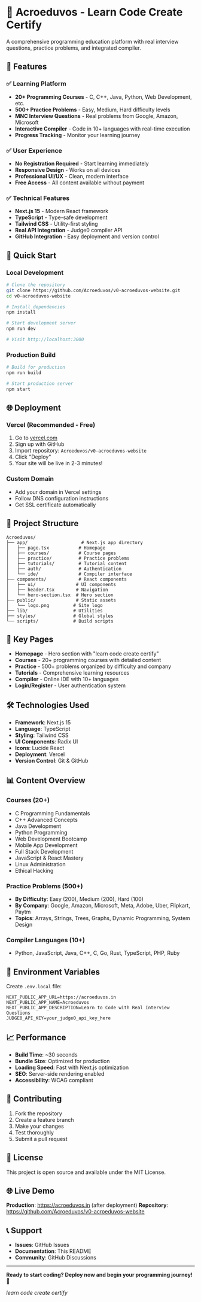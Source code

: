 # 🚀 Acroeduvos - Learn Code Create Certify

A comprehensive programming education platform with real interview questions, practice problems, and integrated compiler.

## 🌟 Features

### ✅ **Learning Platform**
- **20+ Programming Courses** - C, C++, Java, Python, Web Development, etc.
- **500+ Practice Problems** - Easy, Medium, Hard difficulty levels
- **MNC Interview Questions** - Real problems from Google, Amazon, Microsoft
- **Interactive Compiler** - Code in 10+ languages with real-time execution
- **Progress Tracking** - Monitor your learning journey

### ✅ **User Experience**
- **No Registration Required** - Start learning immediately
- **Responsive Design** - Works on all devices
- **Professional UI/UX** - Clean, modern interface
- **Free Access** - All content available without payment

### ✅ **Technical Features**
- **Next.js 15** - Modern React framework
- **TypeScript** - Type-safe development
- **Tailwind CSS** - Utility-first styling
- **Real API Integration** - Judge0 compiler API
- **GitHub Integration** - Easy deployment and version control

## 🚀 Quick Start

### Local Development
```bash
# Clone the repository
git clone https://github.com/Acroeduvos/v0-acroeduvos-website.git
cd v0-acroeduvos-website

# Install dependencies
npm install

# Start development server
npm run dev

# Visit http://localhost:3000
```

### Production Build
```bash
# Build for production
npm run build

# Start production server
npm start
```

## 🌐 Deployment

### Vercel (Recommended - Free)
1. Go to [vercel.com](https://vercel.com)
2. Sign up with GitHub
3. Import repository: `Acroeduvos/v0-acroeduvos-website`
4. Click "Deploy"
5. Your site will be live in 2-3 minutes!

### Custom Domain
- Add your domain in Vercel settings
- Follow DNS configuration instructions
- Get SSL certificate automatically

## 📁 Project Structure

```
Acroeduvos/
├── app/                    # Next.js app directory
│   ├── page.tsx           # Homepage
│   ├── courses/           # Course pages
│   ├── practice/          # Practice problems
│   ├── tutorials/         # Tutorial content
│   ├── auth/              # Authentication
│   └── ide/               # Compiler interface
├── components/            # React components
│   ├── ui/               # UI components
│   ├── header.tsx        # Navigation
│   └── hero-section.tsx  # Hero section
├── public/               # Static assets
│   └── logo.png         # Site logo
├── lib/                 # Utilities
├── styles/              # Global styles
└── scripts/             # Build scripts
```

## 🎯 Key Pages

- **Homepage** - Hero section with "learn code create certify"
- **Courses** - 20+ programming courses with detailed content
- **Practice** - 500+ problems organized by difficulty and company
- **Tutorials** - Comprehensive learning resources
- **Compiler** - Online IDE with 10+ languages
- **Login/Register** - User authentication system

## 🛠️ Technologies Used

- **Framework**: Next.js 15
- **Language**: TypeScript
- **Styling**: Tailwind CSS
- **UI Components**: Radix UI
- **Icons**: Lucide React
- **Deployment**: Vercel
- **Version Control**: Git & GitHub

## 📊 Content Overview

### Courses (20+)
- C Programming Fundamentals
- C++ Advanced Concepts
- Java Development
- Python Programming
- Web Development Bootcamp
- Mobile App Development
- Full Stack Development
- JavaScript & React Mastery
- Linux Administration
- Ethical Hacking

### Practice Problems (500+)
- **By Difficulty**: Easy (200), Medium (200), Hard (100)
- **By Company**: Google, Amazon, Microsoft, Meta, Adobe, Uber, Flipkart, Paytm
- **Topics**: Arrays, Strings, Trees, Graphs, Dynamic Programming, System Design

### Compiler Languages (10+)
- Python, JavaScript, Java, C++, C, Go, Rust, TypeScript, PHP, Ruby

## 🔧 Environment Variables

Create `.env.local` file:
```env
NEXT_PUBLIC_APP_URL=https://acroeduvos.in
NEXT_PUBLIC_APP_NAME=Acroeduvos
NEXT_PUBLIC_APP_DESCRIPTION=Learn to Code with Real Interview Questions
JUDGE0_API_KEY=your_judge0_api_key_here
```

## 📈 Performance

- **Build Time**: ~30 seconds
- **Bundle Size**: Optimized for production
- **Loading Speed**: Fast with Next.js optimization
- **SEO**: Server-side rendering enabled
- **Accessibility**: WCAG compliant

## 🤝 Contributing

1. Fork the repository
2. Create a feature branch
3. Make your changes
4. Test thoroughly
5. Submit a pull request

## 📄 License

This project is open source and available under the MIT License.

## 🌐 Live Demo

**Production**: https://acroeduvos.in (after deployment)
**Repository**: https://github.com/Acroeduvos/v0-acroeduvos-website

## 📞 Support

- **Issues**: GitHub Issues
- **Documentation**: This README
- **Community**: GitHub Discussions

---

**Ready to start coding? Deploy now and begin your programming journey!** 🚀

*learn code create certify*